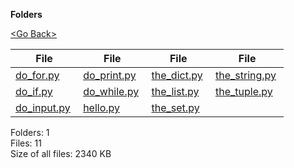 **Folders**

[&lt;Go Back&gt;](../right.html)

<table><thead><tr class="header"><th><strong>File</strong></th><th><strong>File</strong></th><th><strong>File</strong></th><th><strong>File</strong></th></tr></thead><tbody><tr class="odd"><td><a href="do_for.py">do_for.py</a> </td><td><a href="do_print.py">do_print.py</a> </td><td><a href="the_dict.py">the_dict.py</a> </td><td><a href="the_string.py">the_string.py</a> </td></tr><tr class="even"><td><a href="do_if.py">do_if.py</a> </td><td><a href="do_while.py">do_while.py</a> </td><td><a href="the_list.py">the_list.py</a> </td><td><a href="the_tuple.py">the_tuple.py</a> </td></tr><tr class="odd"><td><a href="do_input.py">do_input.py</a> </td><td><a href="hello.py">hello.py</a> </td><td><a href="the_set.py">the_set.py</a> </td><td></td></tr></tbody></table>

Folders: 1  
Files: 11  
Size of all files: 2340 KB
